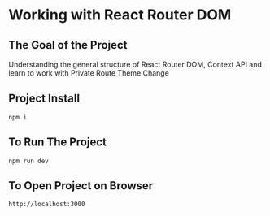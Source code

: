 # Working with React Router DOM

## The Goal of the Project
Understanding the general structure of React Router DOM, Context API and learn to work with Private Route
Theme Change

## Project Install
```
npm i
```

## To Run The Project
```
npm run dev
```

## To Open Project on Browser
```
http://localhost:3000
```

